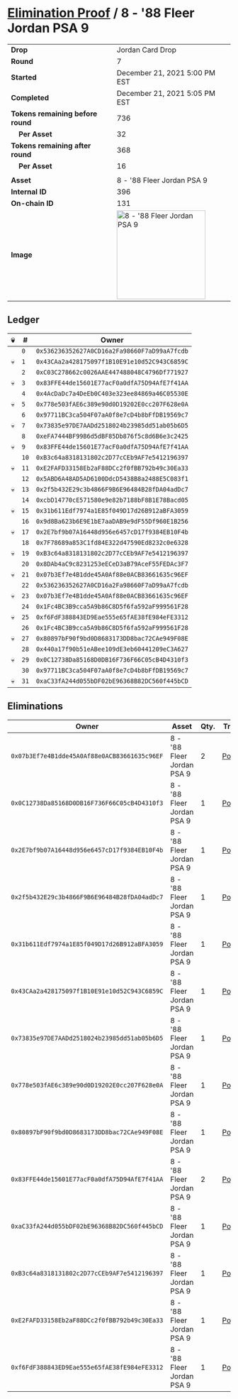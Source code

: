 # [Elimination Proof](./readme.md) / 8 - &#039;88 Fleer Jordan PSA 9

|||
|---|---|
| **Drop** | Jordan Card Drop |
| **Round** | 7 |
| **Started** | December 21, 2021 5:00 PM EST |
| **Completed** | December 21, 2021 5:05 PM EST |
| **Tokens remaining before round** | 736 |
| **&nbsp;&nbsp;&nbsp;&nbsp;Per Asset** | 32 |
| **Tokens remaining after round** | 368 |
| **&nbsp;&nbsp;&nbsp;&nbsp;Per Asset** | 16 |
| | |
| **Asset** | 8 - &#039;88 Fleer Jordan PSA 9 |
| **Internal ID** | 396 |
| **On-chain ID** | 131 |
| **Image** | <img src="https://tcdn.blokpax.com/95149d1f-6248-4d53-b265-c18095dc912f/3a48e30200d98421e84c81b2332671c36e23ff3ce28a5fe353a84df3c67b20ec.jpg" height="200" alt="8 - &#039;88 Fleer Jordan PSA 9" /> |

## Ledger

| 💀 | # | Owner |
| --- | --- | --- |
|  | `0` | `0x536236352627A0CD16a2Fa98660F7aD99aA7fcdb` |
| 💀 | `1` | `0x43CAa2a428175097f1B10E91e10d52C943C6859C` |
|  | `2` | `0xC03C278662c0026AAE447488048C4796Df771927` |
| 💀 | `3` | `0x83FFE44de15601E77acF0a0dfA75D94AfE7f41AA` |
|  | `4` | `0x4AcDaDc7a4DeEb0C403e323ee84869a46C05530E` |
| 💀 | `5` | `0x778e503fAE6c389e90d0D19202E0cc207F628e0A` |
|  | `6` | `0x97711BC3ca504F07aA0f8e7cD4b8bFfDB19569c7` |
| 💀 | `7` | `0x73835e97DE7AADd2518024b23985dd51ab05b6D5` |
|  | `8` | `0xeFA7444BF99B6d5dBF85Db876f5c8d6B6e3c2425` |
| 💀 | `9` | `0x83FFE44de15601E77acF0a0dfA75D94AfE7f41AA` |
|  | `10` | `0xB3c64a8318131802c2D77cCEb9AF7e5412196397` |
| 💀 | `11` | `0xE2FAFD33158Eb2aF88DCc2f0fBB792b49c30Ea33` |
|  | `12` | `0x5ABD6A48AD5AD6100DdcD5438B8a2488E5C083f1` |
| 💀 | `13` | `0x2f5b432E29c3b4866F9B6E96484B28fDA04adDc7` |
|  | `14` | `0xcbD14770cE571580e9e82b7188bF8B1E78Bacd05` |
| 💀 | `15` | `0x31b611Edf7974a1E85f049D17d26B912aBFA3059` |
|  | `16` | `0x9d8Ba623b6E9E1bE7aaDAB9e9dF55Df960E1B256` |
| 💀 | `17` | `0x2E7bf9b07A16448d956e6457cD17f9384EB10F4b` |
|  | `18` | `0x7F78689a853C1fd84E322d47590Ed8232c0e6328` |
| 💀 | `19` | `0xB3c64a8318131802c2D77cCEb9AF7e5412196397` |
|  | `20` | `0x8DAb4aC9c8231253eECeD3aB79AceF55FEDAc3F7` |
| 💀 | `21` | `0x07b3Ef7e4B1dde45A0Af88e0ACB83661635c96EF` |
|  | `22` | `0x536236352627A0CD16a2Fa98660F7aD99aA7fcdb` |
| 💀 | `23` | `0x07b3Ef7e4B1dde45A0Af88e0ACB83661635c96EF` |
|  | `24` | `0x1Fc4BC3B9cca5A9b86C8D5f6fa592aF999561F28` |
| 💀 | `25` | `0xf6FdF388843ED9Eae555e65fAE38fE984eFE3312` |
|  | `26` | `0x1Fc4BC3B9cca5A9b86C8D5f6fa592aF999561F28` |
| 💀 | `27` | `0x80897bF90f9bd0D8683173DD8bac72CAe949F08E` |
|  | `28` | `0x440a17f90b51eABee109dE3eb60441209eC3A627` |
| 💀 | `29` | `0x0C12738Da85168D0DB16F736F66C05cB4D4310f3` |
|  | `30` | `0x97711BC3ca504F07aA0f8e7cD4b8bFfDB19569c7` |
| 💀 | `31` | `0xaC33fA244d055bDF02bE96368B82DC560f445bCD` |


## Eliminations

| Owner | Asset | Qty. | Transaction |
| --- | --- | --- | --- |
| `0x07b3Ef7e4B1dde45A0Af88e0ACB83661635c96EF` | 8 - '88 Fleer Jordan PSA 9 | 2 | [Polygonscan](https://polygonscan.com/tx/0x60c69bb302fec9532ab0d0d3e66c679cb58a9e2ff15f4c4b96fad00f950534be) |
| `0x0C12738Da85168D0DB16F736F66C05cB4D4310f3` | 8 - '88 Fleer Jordan PSA 9 | 1 | [Polygonscan](https://polygonscan.com/tx/0x28f4dfc8c786b169fbccff93b510654409b06eb26a9beca9ee93087d05352e58) |
| `0x2E7bf9b07A16448d956e6457cD17f9384EB10F4b` | 8 - '88 Fleer Jordan PSA 9 | 1 | [Polygonscan](https://polygonscan.com/tx/0xeb668631e730cdf6890cf999b292b8a664b6a872dcda793e3a11c28a62e375b9) |
| `0x2f5b432E29c3b4866F9B6E96484B28fDA04adDc7` | 8 - '88 Fleer Jordan PSA 9 | 1 | [Polygonscan](https://polygonscan.com/tx/0x1943bdd5b5205da876b3b5fdfdf8793d17c9b5520d2305a4f1ff132c387169b6) |
| `0x31b611Edf7974a1E85f049D17d26B912aBFA3059` | 8 - '88 Fleer Jordan PSA 9 | 1 | [Polygonscan](https://polygonscan.com/tx/0xb9b584d9f54a1437f03fe8551b3e07e6e60f90208884033af68f2161dd82b5cc) |
| `0x43CAa2a428175097f1B10E91e10d52C943C6859C` | 8 - '88 Fleer Jordan PSA 9 | 1 | [Polygonscan](https://polygonscan.com/tx/0xa673c53c5d672b562d83a993816beeb158a4bdb0b2626f4f2610f7639cf31512) |
| `0x73835e97DE7AADd2518024b23985dd51ab05b6D5` | 8 - '88 Fleer Jordan PSA 9 | 1 | [Polygonscan](https://polygonscan.com/tx/0x63de3f197513ba4fac5c53f4c06ca1e77dbe0c889d98df26dbb870e6d02e4740) |
| `0x778e503fAE6c389e90d0D19202E0cc207F628e0A` | 8 - '88 Fleer Jordan PSA 9 | 1 | [Polygonscan](https://polygonscan.com/tx/0xe59db6702a1157bd82dc86a5babd187e337d9cfd3ef4c0f83fabd53c25189233) |
| `0x80897bF90f9bd0D8683173DD8bac72CAe949F08E` | 8 - '88 Fleer Jordan PSA 9 | 1 | [Polygonscan](https://polygonscan.com/tx/0x120052f8649ab3641ab46a1019a48270c5f3e27407c90f4f1c665e242a33e59f) |
| `0x83FFE44de15601E77acF0a0dfA75D94AfE7f41AA` | 8 - '88 Fleer Jordan PSA 9 | 2 | [Polygonscan](https://polygonscan.com/tx/0xb250383fc83f2b2e26b4a39129300b76907cebaeb490c69b908d4370a9fd6e51) |
| `0xaC33fA244d055bDF02bE96368B82DC560f445bCD` | 8 - '88 Fleer Jordan PSA 9 | 1 | [Polygonscan](https://polygonscan.com/tx/0x77eb2d306be161cfacb4c4ff1821ee3f92c2517988edeed73e03b979cac8b58e) |
| `0xB3c64a8318131802c2D77cCEb9AF7e5412196397` | 8 - '88 Fleer Jordan PSA 9 | 1 | [Polygonscan](https://polygonscan.com/tx/0x73f1668ee66a7def73cdf5a5e67058c643a87290b225b340fca1bc69e6872c6c) |
| `0xE2FAFD33158Eb2aF88DCc2f0fBB792b49c30Ea33` | 8 - '88 Fleer Jordan PSA 9 | 1 | [Polygonscan](https://polygonscan.com/tx/0x7f274049dcc710dc1bcbb1d5d1737b68ad026ac70e939da981bf9af64a420e00) |
| `0xf6FdF388843ED9Eae555e65fAE38fE984eFE3312` | 8 - '88 Fleer Jordan PSA 9 | 1 | [Polygonscan](https://polygonscan.com/tx/0xdec34151dc04ac6c3607aaa464edb5fb8474e2248bff211ce87de6a9abda66ad) |
